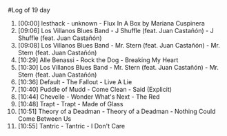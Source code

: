 #Log of 19 day

1. [00:00] lesthack - unknown - Flux In A Box by Mariana Cuspinera
1. [09:06] Los Villanos Blues Band - J Shuffle (feat. Juan Castañón) - J Shuffle (feat. Juan Castañón)
1. [09:08] Los Villanos Blues Band - Mr. Stern (feat. Juan Castañón) - Mr. Stern (feat. Juan Castañón)
1. [10:29] Alle Benassi - Rock the Dog - Breaking My Heart
1. [10:30] Los Villanos Blues Band - Mr. Stern (feat. Juan Castañón) - Mr. Stern (feat. Juan Castañón)
1. [10:36] Default - The Fallout - Live A Lie
1. [10:40] Puddle of Mudd - Come Clean - Said (Explicit)
1. [10:44] Chevelle - Wonder What's Next - The Red
1. [10:48] Trapt - Trapt - Made of Glass
1. [10:51] Theory of a Deadman - Theory of a Deadman - Nothing Could Come Between Us
1. [10:55] Tantric - Tantric - I Don't Care
